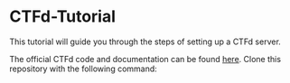 # CTFd-Tutorial

This tutorial will guide you through the steps of setting up a CTFd server.

The official CTFd code and documentation can be found [here](https://github.com/CTFd/CTFd). Clone this repository with the following command:
```git clone test
```